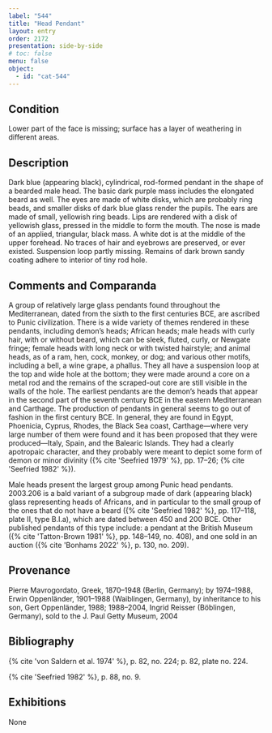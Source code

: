 ```yaml
---
label: "544"
title: "Head Pendant"
layout: entry
order: 2172
presentation: side-by-side
# toc: false
menu: false
object:
  - id: "cat-544"
---
```


## Condition

Lower part of the face is missing; surface has a layer of weathering in different areas.

## Description

Dark blue (appearing black), cylindrical, rod-formed pendant in the shape of a bearded male head. The basic dark purple mass includes the elongated beard as well. The eyes are made of white disks, which are probably ring beads, and smaller disks of dark blue glass render the pupils. The ears are made of small, yellowish ring beads. Lips are rendered with a disk of yellowish glass, pressed in the middle to form the mouth. The nose is made of an applied, triangular, black mass. A white dot is at the middle of the upper forehead. No traces of hair and eyebrows are preserved, or ever existed. Suspension loop partly missing. Remains of dark brown sandy coating adhere to interior of tiny rod hole.

## Comments and Comparanda

A group of relatively large glass pendants found throughout the Mediterranean, dated from the sixth to the first centuries BCE, are ascribed to Punic civilization. There is a wide variety of themes rendered in these pendants, including demon’s heads; African heads; male heads with curly hair, with or without beard, which can be sleek, fluted, curly, or Newgate fringe; female heads with long neck or with twisted hairstyle; and animal heads, as of a ram, hen, cock, monkey, or dog; and various other motifs, including a bell, a wine grape, a phallus. They all have a suspension loop at the top and wide hole at the bottom; they were made around a core on a metal rod and the remains of the scraped-out core are still visible in the walls of the hole. The earliest pendants are the demon’s heads that appear in the second part of the seventh century BCE in the eastern Mediterranean and Carthage. The production of pendants in general seems to go out of fashion in the first century BCE. In general, they are found in Egypt, Phoenicia, Cyprus, Rhodes, the Black Sea coast, Carthage—where very large number of them were found and it has been proposed that they were produced—Italy, Spain, and the Balearic Islands. They had a clearly apotropaic character, and they probably were meant to depict some form of demon or minor divinity ({% cite 'Seefried 1979' %}, pp. 17–26; {% cite 'Seefried 1982' %}).

Male heads present the largest group among Punic head pendants. 2003.206 is a bald variant of a subgroup made of dark (appearing black) glass representing heads of Africans, and in particular to the small group of the ones that do not have a beard ({% cite 'Seefried 1982' %}, pp. 117–118, plate II, type B.I.a), which are dated between 450 and 200 BCE. Other published pendants of this type include: a pendant at the British Museum ({% cite 'Tatton-Brown 1981' %}, pp. 148–149, no. 408), and one sold in an auction ({% cite 'Bonhams 2022' %}, p. 130, no. 209).

## Provenance

Pierre Mavrogordato, Greek, 1870–1948 (Berlin, Germany); by 1974–1988, Erwin Oppenländer, 1901–1988 (Waiblingen, Germany), by inheritance to his son, Gert Oppenländer, 1988; 1988–2004, Ingrid Reisser (Böblingen, Germany), sold to the J. Paul Getty Museum, 2004

## Bibliography

{% cite 'von Saldern et al. 1974' %}, p. 82, no. 224; p. 82, plate no. 224.

{% cite 'Seefried 1982' %}, p. 88, no. 9.

## Exhibitions

None